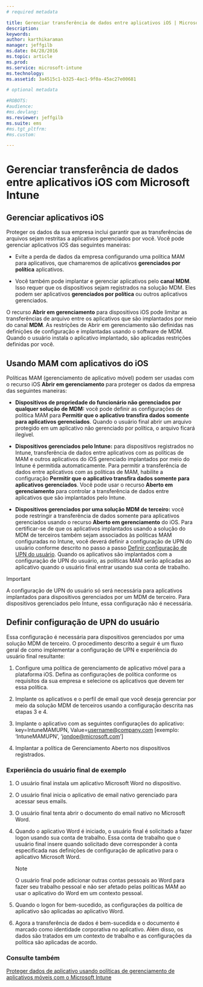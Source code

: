 ```yaml
---
# required metadata

title: Gerenciar transferência de dados entre aplicativos iOS | Microsoft Intune
description:
keywords:
author: karthikaraman
manager: jeffgilb
ms.date: 04/28/2016
ms.topic: article
ms.prod:
ms.service: microsoft-intune
ms.technology:
ms.assetid: 3a4515c1-b325-4ac1-9f0a-45ac27e00681

# optional metadata

#ROBOTS:
#audience:
#ms.devlang:
ms.reviewer: jeffgilb
ms.suite: ems
#ms.tgt_pltfrm:
#ms.custom:

---
```


# Gerenciar transferência de dados entre aplicativos iOS com Microsoft Intune
## Gerenciar aplicativos iOS
Proteger os dados da sua empresa inclui garantir que as transferências de arquivos sejam restritas a aplicativos gerenciados por você.  Você pode gerenciar aplicativos iOS das seguintes maneiras:

-   Evite a perda de dados da empresa configurando uma política MAM para aplicativos, que chamaremos de aplicativos **gerenciados por política** aplicativos.

-   Você também pode implantar e gerenciar aplicativos pelo **canal MDM**.  Isso requer que os dispositivos sejam registrados na solução MDM. Eles podem ser aplicativos **gerenciados por política** ou outros aplicativos gerenciados.

O recurso **Abrir em gerenciamento** para dispositivos iOS pode limitar as transferências de arquivo entre os aplicativos que são implantados por meio do canal **MDM**. As restrições de Abrir em gerenciamento são definidas nas definições de configuração e implantadas usando o software de MDM.  Quando o usuário instala o aplicativo implantado, são aplicadas restrições definidas por você.
##  Usando MAM com aplicativos do iOS
Políticas MAM (gerenciamento de aplicativo móvel) podem ser usadas com o recurso iOS **Abrir em gerenciamento** para proteger os dados da empresa das seguintes maneiras:

-   **Dispositivos de propriedade do funcionário não gerenciados por qualquer solução de MDM:** você pode definir as configurações de política MAM para **Permitir que o aplicativo transfira dados somente para aplicativos gerenciados**. Quando o usuário final abrir um arquivo protegido em um aplicativo não gerenciado por política, o arquivo ficará ilegível.

-   **Dispositivos gerenciados pelo Intune:** para dispositivos registrados no Intune, transferência de dados entre aplicativos com as políticas de MAM e outros aplicativos do iOS gerenciado implantados por meio do Intune é permitida automaticamente. Para permitir a transferência de dados entre aplicativos com as políticas de MAM, habilite a configuração **Permitir que o aplicativo transfira dados somente para aplicativos gerenciados**. Você pode usar o recurso **Aberto em gerenciamento** para controlar a transferência de dados entre aplicativos que são implantados pelo Intune.   

-   **Dispositivos gerenciados por uma solução MDM de terceiro:** você pode restringir a transferência de dados somente para aplicativos gerenciados usando o recurso **Aberto em gerenciamento** do iOS.
Para certificar-se de que os aplicativos implantados usando a solução do MDM de terceiros também sejam associados às políticas MAM configuradas no Intune, você deverá definir a configuração de UPN do usuário conforme descrito no passo a passo [Definir configuração de UPN do usuário](#configure-user-upn-setting).  Quando os aplicativos são implantados com a configuração de UPN do usuário, as políticas MAM serão aplicadas ao aplicativo quando o usuário final entrar usando sua conta de trabalho.

> [!IMPORTANT]
> A configuração de UPN do usuário só será necessária para aplicativos implantados para dispositivos gerenciados por um MDM de terceiro.  Para dispositivos gerenciados pelo Intune, essa configuração não é necessária.

## Definir configuração de UPN do usuário
Essa configuração é necessária para dispositivos gerenciados por uma solução MDM de terceiro. O procedimento descrito a seguir é um fluxo geral de como implementar a configuração de UPN e experiência do usuário final resultante:


1.  Configure uma política de gerenciamento de aplicativo móvel para a plataforma iOS. Defina as configurações de política conforme os requisitos da sua empresa e selecione os aplicativos que devem ter essa política.

2.  Implante os aplicativos e o perfil de email que você deseja gerenciar por meio da solução MDM de terceiros usando a configuração descrita nas etapas 3 e 4.

3.  Implante o aplicativo com as seguintes configurações do aplicativo: key=IntuneMAMUPN, Value=<username@company.com> [exemplo: ‘IntuneMAMUPN’, ‘jondoe@microsoft.com’]

4.  Implantar a política de Gerenciamento Aberto nos dispositivos registrados.

### Experiência do usuário final de exemplo

1.  O usuário final instala um aplicativo Microsoft Word no dispositivo.

2.  O usuário final inicia o aplicativo de email nativo gerenciado para acessar seus emails.

3.  O usuário final tenta abrir o documento do email nativo no Microsoft Word.

4.  Quando o aplicativo Word é iniciado, o usuário final é solicitado a fazer logon usando sua conta de trabalho.  Essa conta de trabalho que o usuário final insere quando solicitado deve corresponder à conta especificada nas definições de configuração de aplicativo para o aplicativo Microsoft Word.

    > [!NOTE]
    > O usuário final pode adicionar outras contas pessoais ao Word para fazer seu trabalho pessoal e não ser afetado pelas políticas MAM ao usar o aplicativo do Word em um contexto pessoal.

5.  Quando o logon for bem-sucedido, as configurações da política de aplicativo são aplicadas ao aplicativo Word.

6.  Agora a transferência de dados é bem-sucedida e o documento é marcado como identidade corporativa no aplicativo. Além disso, os dados são tratados em um contexto de trabalho e as configurações da política são aplicadas de acordo.

### Consulte também
[Proteger dados de aplicativo usando políticas de gerenciamento de aplicativos móveis com o Microsoft Intune](protect-app-data-using-mobile-app-management-policies-with-microsoft-intune.md)


<!--HONumber=May16_HO1-->


